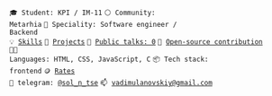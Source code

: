 <code>🎓 Student: KPI / IM-11</code>
<code>⚪ Community: Metarhia</code>
<code>👷 Speciality: Software engineer / Backend</code><br>
<code>💡 [Skills](SKILLS.md)</code>
<code>🧻 [Projects](PROJECTS.md)</code>
<code>📢 [Public talks: 0](TALKS.md)</code>
<code>👀 [Open-source contribution](CONTRIBUTION.md)</code><br>
<code>🧑‍💻 Languages: HTML, CSS, JavaScript, C</code>
<code>📦 Tech stack: frontend</code>
<code>🪙 [Rates](RATES.md)</code><br>
<code>💬 telegram: [@sol_n_tse](https://telegram.me/sol_n_tse)</code>
<code>📫 [vadimulanovskiy@gmail.com](mailto:vadimulanovskiy@gmail.com)</code>

